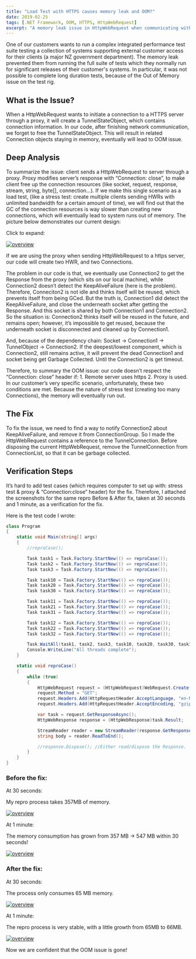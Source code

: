 ```yaml
---
title: "Load Test with HTTPS causes memory leak and OOM?"
date: 2019-02-25
tags: [.NET Framework, OOM, HTTPS, HttpWebRequest]
excerpt: "A memory leak issue in HttpWebRequest when communicating with a HTTPS server through a proxy."
---
```


One of our customers wants to run a complex integrated performance test suite testing a collection of systems supporting external customer access for their clients (a major NZ government department). The memory leak prevented them from running the full suite of tests which they normally run for significant releases of their customer's systems. In particular, it was not possible to complete long duration tests, because of the Out of Memory issue on the test rig.

## What is the Issue?

When a HttpWebRequest wants to initiate a connection to a HTTPS server through a proxy, it will create a TunnelStateObject, which contains connection information. In our code, after finishing network communication, we forget to free the TunnelStateObject. This will result in related Connection objects staying in memory, eventually will lead to OOM issue.

## Deep Analysis

To summarize the issue: client sends a HttpWebRequest to server through a proxy. Proxy modifies server’s response with “Connection: close”, to make client free up the connection resources (like socket, request, response, stream, string, byte[], connection…). If we make this single scenario as a load test, (like a stress test: create multiple clients sending HWRs with unlimited bandwidth for a certain amount of time), we will find out that the GC of the connection resources is way slower than creating new connections, which will eventually lead to system runs out of memory. The picture below demonstrates our current design:

Click to expand:

[ ![overview](\assets\post_pics\oom.jpg) ](\assets\post_pics\oom.jpg)

If we are using the proxy when sending HttpWebRequest to a https server, our code will create two HWR, and two Connections.

The problem in our code is that, we eventually use Connection2 to get the Response from the proxy (which sits on our local machine), while Connection2 doesn’t detect the KeepAliveFailure (here is the problem). Therefore, Conneciton2 is not idle and thinks itself will be reused, which prevents itself from being GCed. But the truth is, Connection1 did detect the KeepAliveFailure, and close the underneath socket after getting the Response. And this socket is shared by both Connection1 and Connection2. So the situation is: Connection2 thinks itself will be reused in the future, and remains open; however, it’s impossible to get reused, because the underneath socket is disconnected and cleaned up by Connection1. 

And, because of the dependency chain: Socket -> Connection1 -> TunnelObject -> Connection2. If the deepest/lowest component, which is Connection2, still remains active, it will prevent the dead Connection1 and socket being get Garbage Collected. Until the Connection2 is get timeout.

Therefore, to summary the OOM issue: our code doesn’t respect the “Connection: close” header if: 1. Remote server uses https 2. Proxy is used. In our customer’s very specific scenario, unfortunately, these two conditions are met. Because the nature of stress test (creating too many Connections), the memory will eventually run out.

## The Fix

To fix the issue, we need to find a way to notify Connection2 about KeepAliveFailure, and remove it from ConnectionGroup. So I made the HttpWebRequest contains a reference to the TunnelConnection. Before disposing the current HttpWebRequest, remove the TunnelConnection from ConnectionList, so that it can be garbage collected.

## Verification Steps

It’s hard to add test cases (which requires computer to set up with: stress test & proxy & “Connection:close” header) for the fix. Therefore, I attached the screenshots for the same repro Before & After fix, taken at 30 seconds and 1 minute, as a verification for the fix.

Here is the test code I wrote:
```c#
class Program
{
    static void Main(string[] args)
    {
        //reproCase();

        Task task1 = Task.Factory.StartNew(() => reproCase());
        Task task2 = Task.Factory.StartNew(() => reproCase());
        Task task3 = Task.Factory.StartNew(() => reproCase());

        Task task10 = Task.Factory.StartNew(() => reproCase());
        Task task20 = Task.Factory.StartNew(() => reproCase());
        Task task30 = Task.Factory.StartNew(() => reproCase());

        Task task11 = Task.Factory.StartNew(() => reproCase());
        Task task21 = Task.Factory.StartNew(() => reproCase());
        Task task31 = Task.Factory.StartNew(() => reproCase());

        Task task12 = Task.Factory.StartNew(() => reproCase());
        Task task22 = Task.Factory.StartNew(() => reproCase());
        Task task32 = Task.Factory.StartNew(() => reproCase());

        Task.WaitAll(task1, task2, task3, task10, task20, task30, task11, task21, task31, task12, task22, task32);
        Console.WriteLine("All threads complete");
    }

    static void reproCase()
    {
        while (true)
        {
            HttpWebRequest request = (HttpWebRequest)WebRequest.Create("https://www.????"); // Any Https sites.
            request.Method = "GET";
            request.Headers.Add(HttpRequestHeader.AcceptLanguage, "en-NZ");
            request.Headers.Add(HttpRequestHeader.AcceptEncoding, "gzip, deflate");

            var task = request.GetResponseAsync();
            HttpWebResponse response = (HttpWebResponse)task.Result;

            StreamReader reader = new StreamReader(response.GetResponseStream());
            string body = reader.ReadToEnd();

            //response.Dispose(); //Either read/dispose the Response.
        }
    }
}
```

### Before the fix:

At 30 seconds: 

My repro process takes 357MB of memory.

[ ![overview](\assets\post_pics\before30.jpg) ](\assets\post_pics\before30.jpg)

At 1 minute:

The memory consumption has grown from 357 MB -> 547 MB within 30 seconds!

[ ![overview](\assets\post_pics\before60.jpg) ](\assets\post_pics\before60.jpg)

### After the fix:

At 30 seconds:

The process only consumes 65 MB memory.

[ ![overview](\assets\post_pics\after30.jpg) ](\assets\post_pics\after30.jpg)

At 1 minute:

The repro process is very stable, with a little growth from 65MB to 66MB.

[ ![overview](\assets\post_pics\after60.jpg) ](\assets\post_pics\after60.jpg)

Now we are confident that the OOM issue is gone!
